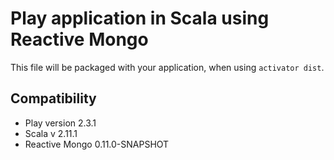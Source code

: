Play application in Scala using Reactive Mongo
==============
This file will be packaged with your application, when using `activator dist`.

Compatibility
-------------
- Play version 2.3.1
- Scala v 2.11.1
- Reactive Mongo 0.11.0-SNAPSHOT
